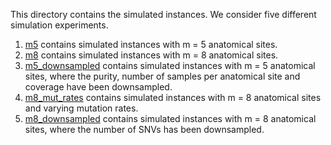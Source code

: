 This directory contains the simulated instances. We consider five
different simulation experiments.

1. [m5](m5/) contains simulated instances with m = 5 anatomical sites.
2. [m8](m8/) contains simulated instances with m = 8 anatomical sites.
3. [m5_downsampled](m5_downsampled/) contains simulated instances with m = 5 anatomical sites, where the purity, number of samples per anatomical site and coverage have been downsampled.
4. [m8_mut_rates](m8_mut_rates/) contains simulated instances with m = 8 anatomical sites and varying mutation rates.
5. [m8_downsampled](m8_downsampled/) contains simulated instances with m = 8 anatomical sites, where the number of SNVs has been downsampled.

